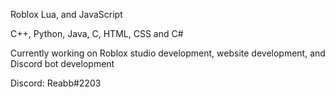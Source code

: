 Roblox Lua, and JavaScript

C++, Python, Java, C, HTML, CSS and C#

Currently working on Roblox studio development, website development, and Discord bot development 

Discord: Reabb#2203


<!---
Reabbb/Reabbb is a ✨ special ✨ repository because its `README.md` (this file) appears on your GitHub profile.
You can click the Preview link to take a look at your changes.
--->
